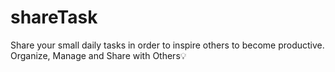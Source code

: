 # shareTask
Share your small daily tasks in order to inspire others to become productive.
Organize, Manage and Share with Others💡
